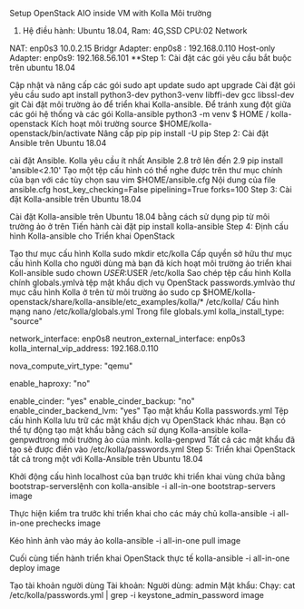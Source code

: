 Setup OpenStack AIO inside VM with Kolla
Môi trường
1. Hệ điều hành: Ubuntu 18.04, Ram: 4G,SSD CPU:02
Network

NAT: enp0s3 10.0.2.15
Bridgr Adapter: enp0s8 : 192.168.0.110
Host-only Adapter: enp0s9: 192.168.56.101
**Step 1: Cài đặt các gói yêu cầu bắt buộc trên ubuntu 18.04

Cập nhật và nâng cấp các gói
sudo apt update sudo apt upgrade
Cài đặt gói yêu cầu
sudo apt install python3-dev python3-venv libffi-dev gcc libssl-dev git
Cài đặt môi trường ảo để triển khai Kolla-ansible. Để tránh xung đột giữa các gói hệ thống và các gói Kolla-ansible
python3 -m venv $ HOME / kolla-openstack
Kích hoạt môi trường
source $HOME/kolla-openstack/bin/activate
Nâng cấp pip
pip install -U pip
Step 2: Cài đặt Ansible trên Ubuntu 18.04

cài đặt Ansible. Kolla yêu cầu ít nhất Ansible 2.8 trở lên đến 2.9
pip install 'ansible<2.10'
Tạo một tệp cấu hình có thể nghe được trên thư mục chính của bạn với các tùy chọn sau
vim $HOME/ansible.cfg
Nội dung của file ansible.cfg
host_key_checking=False
pipelining=True
forks=100
Step 3: Cài đặt Kolla-ansible trên Ubuntu 18.04

Cài đặt Kolla-ansible trên Ubuntu 18.04 bằng cách sử dụng pip từ môi trường ảo ở trên
Tiến hành cài đặt
pip install kolla-ansible
Step 4: Định cấu hình Kolla-ansible cho Triển khai OpenStack

Tạo thư mục cấu hình Kolla
sudo mkdir etc/kolla
Cấp quyền sở hữu thư mục cấu hình Kolla cho người dùng mà bạn đã kích hoạt môi trường ảo triển khai Koll-ansible
sudo chown $USER:$USER /etc/kolla
Sao chép tệp cấu hình Kolla chính globals.ymlvà tệp mật khẩu dịch vụ OpenStack passwords.ymlvào thư mục cấu hình Kolla ở trên từ môi trường ảo
sudo cp $HOME/kolla-openstack/share/kolla-ansible/etc_examples/kolla/* /etc/kolla/
Cấu hình mạng
nano /etc/kolla/globals.yml Trong file globals.yml
kolla_install_type: "source"

network_interface: enp0s8
neutron_external_interface: enp0s3
kolla_internal_vip_address: 192.168.0.110

nova_compute_virt_type: "qemu"

enable_haproxy: "no"

enable_cinder: "yes"
enable_cinder_backup: "no"
enable_cinder_backend_lvm: "yes"
Tạo mật khẩu Kolla
passwords.yml Tệp cấu hình Kolla lưu trữ các mật khẩu dịch vụ OpenStack khác nhau. Bạn có thể tự động tạo mật khẩu bằng cách sử dụng Kolla-ansible kolla-genpwdtrong môi trường ảo của mình.
kolla-genpwd
Tất cả các mật khẩu đã tạo sẽ được điền vào /etc/kolla/passwords.yml
Step 5: Triển khai OpenStack tất cả trong một với Kolla-Ansible trên Ubuntu 18.04

Khởi động cấu hình localhost của bạn trước khi triển khai vùng chứa bằng bootstrap-serverslệnh con
kolla-ansible -i all-in-one bootstrap-servers
image

Thực hiện kiểm tra trước khi triển khai cho các máy chủ
kolla-ansible -i all-in-one prechecks
image

Kéo hình ảnh vào máy ảo
kolla-ansible -i all-in-one pull
image

Cuối cùng tiến hành triển khai OpenStack thực tế
kolla-ansible -i all-in-one deploy
image

Tạo tài khoản người dùng
Tài khoản: Người dùng: admin Mật khẩu: Chạy: cat /etc/kolla/passwords.yml | grep -i keystone_admin_password
image